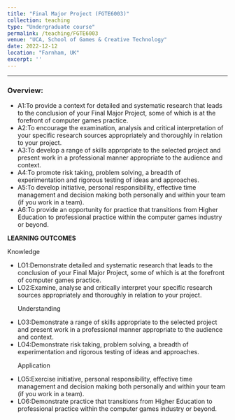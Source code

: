 ```yaml
---
title: "Final Major Project (FGTE6003)"
collection: teaching
type: "Undergraduate course"
permalink: /teaching/FGTE6003
venue: "UCA, School of Games & Creative Technology"
date: 2022-12-12
location: "Farnham, UK"
excerpt: ''
---
```



---

### Overview:

<ul>
 <li> A1:To provide a context for detailed and systematic research that leads to the conclusion of your Final Major Project, some of which is at the forefront of
 computer games practice.</li>
 <li> A2:To encourage the examination, analysis and critical interpretation of your specific research sources appropriately and thoroughly in relation to your project.</li>
 <li> A3:To develop a range of skills appropriate to the selected project and present work in a professional manner appropriate to the audience and context.</li>
 <li> A4:To promote risk taking, problem solving, a breadth of experimentation and rigorous testing of ideas and approaches.</li>
 <li> A5:To develop initiative, personal responsibility, effective time management and decision making both personally and within your team (if you work in a team).</li>
 <li> A6:To provide an opportunity for practice that transitions from Higher Education to professional practice within the computer games industry or beyond.</li>

</ul>



**LEARNING OUTCOMES**

Knowledge
<ul>
 <li> LO1:Demonstrate detailed and systematic research that leads to the conclusion of your Final Major Project, some of which is at the forefront of computer games practice.</li>
 <li> LO2:Examine, analyse and critically interpret your specific research sources appropriately and thoroughly in relation to your project.</li>

Understanding
 <li> LO3:Demonstrate a range of skills appropriate to the selected project and present work in a professional manner appropriate to the audience and context.</li>
 <li> LO4:Demonstrate risk taking, problem solving, a breadth of  experimentation and rigorous testing of ideas and approaches.</li>

Application
 <li> LO5:Exercise initiative, personal responsibility, effective time management and decision making both personally and within your team (if you work in a team).</li>
 <li> LO6:Demonstrate practice that transitions from Higher Education to professional practice within the computer games industry or beyond.</li>

</ul>

